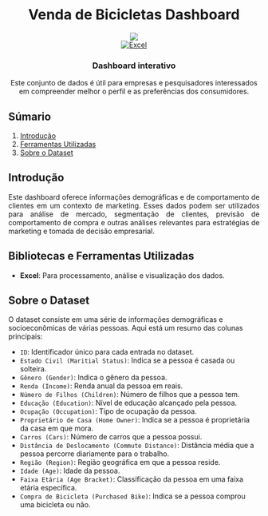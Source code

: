 <div align="center">
    <h1>Venda de Bicicletas Dashboard </h1>
    
  <img src="https://github.com/marcos-anjos/Bike-Sales-Dashboard/assets/160321440/746c608d-0f86-4bbe-b855-3c95ebf57be3" />

  <div align="center">
        <a href="#"><img alt="Excel" src="https://img.shields.io/badge/Microsoft_Excel-217346?style=for-the-badge&logo=microsoft-excel&logoColor=white"></a>
    </div>

<h3>Dashboard interativo</h3>

  <p>Este conjunto de dados é útil para empresas e pesquisadores interessados em compreender melhor o perfil e as preferências dos consumidores.</p>
  
</div>

## <a name="table">Súmario</a>

1. [Introdução](#introdução)
2. [Ferramentas Utilizadas](#Ferramentas)
3. [Sobre o Dataset](#Dataset)

## <a name="introdução">Introdução</a>

<body>
    <p style="text-align: justify;">
       Este dashboard oferece informações demográficas e de 
                                comportamento de clientes em um contexto de marketing. Esses dados 
                                podem ser utilizados para análise de mercado, segmentação de clientes, 
                                previsão de comportamento de compra e outras análises relevantes para estratégias  
                                de marketing e tomada de decisão empresarial.
    </p>
</body>

## <a name="Ferramentas">Bibliotecas e Ferramentas Utilizadas</a>

- **Excel**: Para processamento, análise e visualização dos dados.

## <a name="Dataset">Sobre o Dataset</a>

O dataset consiste em uma série de informações demográficas e socioeconômicas de várias pessoas. Aqui está um resumo das colunas principais:

- `ID`: Identificador único para cada entrada no dataset.
- `Estado Civil (Maritial Status)`: Indica se a pessoa é casada ou solteira.
- `Gênero (Gender)`: Indica o gênero da pessoa.
- `Renda (Income)`: Renda anual da pessoa em reais.
- `Número de Filhos (Children)`: Número de filhos que a pessoa tem.
- `Educação (Education)`: Nível de educação alcançado pela pessoa.
- `Ocupação (Occupation)`: Tipo de ocupação da pessoa.
- `Proprietário de Casa (Home Owner)`: Indica se a pessoa é proprietária da casa em que mora.
- `Carros (Cars)`: Número de carros que a pessoa possui.
- `Distância de Deslocamento (Commute Distance)`: Distância média que a pessoa percorre diariamente para o trabalho.
- `Região (Region)`: Região geográfica em que a pessoa reside.
- `Idade (Age)`: Idade da pessoa.
- `Faixa Etária (Age Bracket)`: Classificação da pessoa em uma faixa etária específica.
- `Compra de Bicicleta (Purchased Bike)`: Indica se a pessoa comprou uma bicicleta ou não.



